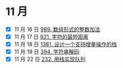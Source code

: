 # 11 月

- [x] 11 月 16 日 [989. 数组形式的整数加法](https://leetcode-cn.com/problems/add-to-array-form-of-integer/)
- [x] 11 月 17 日 [821. 字符的最短距离](https://leetcode-cn.com/problems/shortest-distance-to-a-character)
- [x] 11 月 18 日 [1381. 设计一个支持增量操作的栈](https://leetcode-cn.com/problems/design-a-stack-with-increment-operation/)
- [x] 11 月 19 日 [394. 字符串解码](https://leetcode-cn.com/problems/decode-string/)
- [x] 11 月 22 日 [232. 用栈实现队列](https://leetcode-cn.com/problems/implement-queue-using-stacks/)
